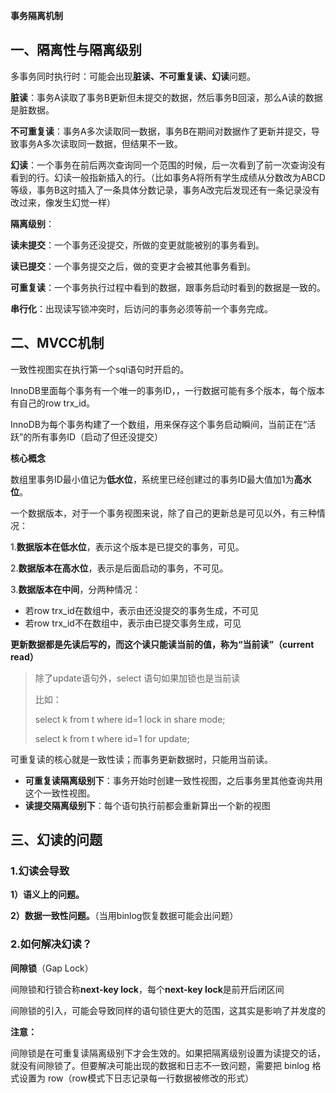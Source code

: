 **事务隔离机制**

## 一、隔离性与隔离级别

多事务同时执行时：可能会出现**脏读、不可重复读、幻读**问题。

**脏读**：事务A读取了事务B更新但未提交的数据，然后事务B回滚，那么A读的数据是脏数据。

**不可重复读**：事务A多次读取同一数据，事务B在期间对数据作了更新并提交，导致事务A多次读取同一数据，但结果不一致。

**幻读**：一个事务在前后两次查询同一个范围的时候，后一次看到了前一次查询没有看到的行。幻读一般指新插入的行。（比如事务A将所有学生成绩从分数改为ABCD等级，事务B这时插入了一条具体分数记录，事务A改完后发现还有一条记录没有改过来，像发生幻觉一样）



**隔离级别**：

**读未提交**：一个事务还没提交，所做的变更就能被别的事务看到。

**读已提交**：一个事务提交之后，做的变更才会被其他事务看到。

**可重复读**：一个事务执行过程中看到的数据，跟事务启动时看到的数据是一致的。

**串行化**：出现读写锁冲突时，后访问的事务必须等前一个事务完成。



## 二、MVCC机制

一致性视图实在执行第一个sql语句时开启的。

InnoDB里面每个事务有一个唯一的事务ID，，一行数据可能有多个版本，每个版本有自己的row trx_id。

InnoDB为每个事务构建了一个数组，用来保存这个事务启动瞬间，当前正在“活跃”的所有事务ID（启动了但还没提交）

**核心概念**

数组里事务ID最小值记为**低水位**，系统里已经创建过的事务ID最大值加1为**高水位**。

一个数据版本，对于一个事务视图来说，除了自己的更新总是可见以外，有三种情况：

1.**数据版本在低水位**，表示这个版本是已提交的事务，可见。

2.**数据版本在高水位**，表示是后面启动的事务，不可见。

3.**数据版本在中间**，分两种情况：

+ 若row trx_id在数组中，表示由还没提交的事务生成，不可见
+ 若row trx_id不在数组中，表示由已提交事务生成，可见

**更新数据都是先读后写的，而这个读只能读当前的值，称为“当前读”（current read）**

> 除了update语句外，select 语句如果加锁也是当前读
>
> 比如：
>
> select k from t where id=1 lock in share mode;
>
> select k from t where id=1 for update;

可重复读的核心就是一致性读；而事务更新数据时，只能用当前读。

+ **可重复读隔离级别下**：事务开始时创建一致性视图，之后事务里其他查询共用这个一致性视图。
+ **读提交隔离级别下**：每个语句执行前都会重新算出一个新的视图

## 三、幻读的问题

### 1.幻读会导致

**1）语义上的问题。**

**2）数据一致性问题。**（当用binlog恢复数据可能会出问题）

### 2.如何解决幻读？

**间隙锁**（Gap Lock）

间隙锁和行锁合称**next-key lock**，每个**next-key lock**是前开后闭区间

间隙锁的引入，可能会导致同样的语句锁住更大的范围，这其实是影响了并发度的

**注意：**

间隙锁是在可重复读隔离级别下才会生效的。如果把隔离级别设置为读提交的话，就没有间隙锁了。但要解决可能出现的数据和日志不一致问题，需要把 binlog 格式设置为 row（row模式下日志记录每一行数据被修改的形式）